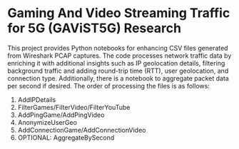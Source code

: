 # Gaming And Video Streaming Traffic for 5G (GAViST5G) Research

This project provides Python notebooks for enhancing CSV files generated from Wireshark PCAP captures. The code processes network traffic data by enriching it with additional insights such as IP geolocation details, filtering background traffic and adding round-trip time (RTT), user geolocation, and connection type. Additionally, there is a notebook to aggregate packet data per second if desired. The order of processing the files is as follows:

1. AddIPDetails
2. FilterGames/FilterVideo/FilterYouTube
3. AddPingGame/AddPingVideo
4. AnonymizeUserGeo
5. AddConnectionGame/AddConnectionVideo
6. OPTIONAL: AggregateBySecond

   
